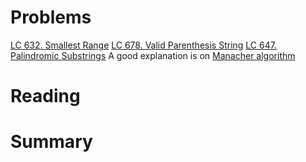 # Problems
[LC 632. Smallest Range](https://leetcode.com/problems/smallest-range/discuss/) 
[LC 678. Valid Parenthesis String](https://leetcode.com/problems/valid-parenthesis-string/description/)
[LC 647. Palindromic Substrings](https://leetcode.com/problems/palindromic-substrings/description/)
A good explanation is on [Manacher algorithm](https://segmentfault.com/a/1190000003914228)


# Reading


# Summary

